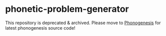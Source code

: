# phonetic-problem-generator
This repository is deprecated & archived. Please move to [Phonogenesis](https://github.com/Accelsnow/phonogenesis) for latest phonogenesis source code!
